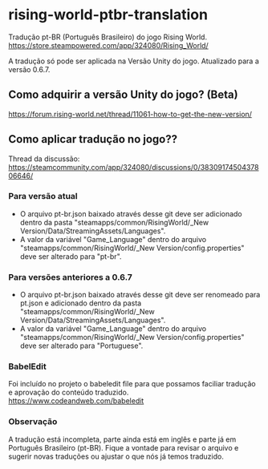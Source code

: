 # rising-world-ptbr-translation
Tradução pt-BR (Português Brasileiro) do jogo Rising World. https://store.steampowered.com/app/324080/Rising_World/

A tradução só pode ser aplicada na Versão Unity do jogo.
Atualizado para a versão 0.6.7.

## Como adquirir a versão Unity do jogo? (Beta)
https://forum.rising-world.net/thread/11061-how-to-get-the-new-version/

## Como aplicar tradução no jogo??
Thread da discussão: https://steamcommunity.com/app/324080/discussions/0/3830917450437806646/

### Para versão atual
- O arquivo pt-br.json baixado através desse git deve ser adicionado dentro da pasta "steamapps/common/RisingWorld/_New Version/Data/StreamingAssets/Languages".
- A valor da variável "Game_Language" dentro do arquivo "steamapps/common/RisingWorld/_New Version/config.properties" deve ser alterado para "pt-br".

### Para versões anteriores a 0.6.7
- O arquivo pt-br.json baixado através desse git deve ser renomeado para pt.json e adicionado dentro da pasta "steamapps/common/RisingWorld/_New Version/Data/StreamingAssets/Languages".
- A valor da variável "Game_Language" dentro do arquivo "steamapps/common/RisingWorld/_New Version/config.properties" deve ser alterado para "Portuguese".

### BabelEdit
Foi incluído no projeto o babeledit file para que possamos faciliar tradução e aprovação do conteúdo traduzido.
https://www.codeandweb.com/babeledit

### Observação
A tradução está incompleta, parte ainda está em inglês e parte já em Português Brasileiro (pt-BR). Fique a vontade para revisar o arquivo e sugerir novas traduções ou ajustar o que nós já temos traduzido.

